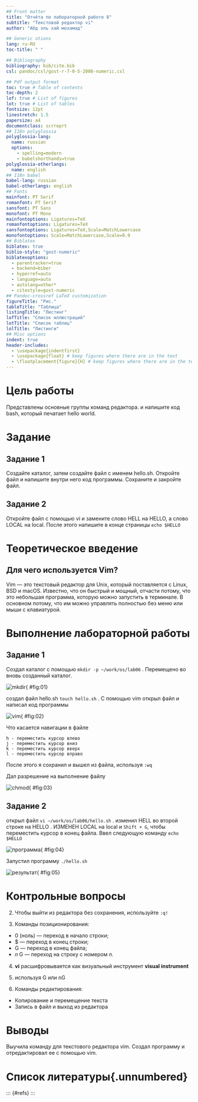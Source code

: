 ```yaml
---
## Front matter
title: "Отчёта по лабораторной работе 8"
subtitle: "Текстовой редактор vi"
author: "Абд эль хай мохамад"

## Generic otions
lang: ru-RU
toc-title: " "

## Bibliography
bibliography: bib/cite.bib
csl: pandoc/csl/gost-r-7-0-5-2008-numeric.csl

## Pdf output format
toc: true # Table of contents
toc-depth: 2
lof: true # List of figures
lot: true # List of tables
fontsize: 12pt
linestretch: 1.5
papersize: a4
documentclass: scrreprt
## I18n polyglossia
polyglossia-lang:
  name: russian
  options:
	- spelling=modern
	- babelshorthands=true
polyglossia-otherlangs:
  name: english
## I18n babel
babel-lang: russian
babel-otherlangs: english
## Fonts
mainfont: PT Serif
romanfont: PT Serif
sansfont: PT Sans
monofont: PT Mono
mainfontoptions: Ligatures=TeX
romanfontoptions: Ligatures=TeX
sansfontoptions: Ligatures=TeX,Scale=MatchLowercase
monofontoptions: Scale=MatchLowercase,Scale=0.9
## Biblatex
biblatex: true
biblio-style: "gost-numeric"
biblatexoptions:
  - parentracker=true
  - backend=biber
  - hyperref=auto
  - language=auto
  - autolang=other*
  - citestyle=gost-numeric
## Pandoc-crossref LaTeX customization
figureTitle: "Рис."
tableTitle: "Таблица"
listingTitle: "Листинг"
lofTitle: "Список иллюстраций"
lotTitle: "Список таблиц"
lolTitle: "Листинги"
## Misc options
indent: true
header-includes:
  - \usepackage{indentfirst}
  - \usepackage{float} # keep figures where there are in the text
  - \floatplacement{figure}{H} # keep figures where there are in the text
---
```


# Цель работы

Представлены основные группы команд редактора. и напишите код bash, который печатает hello world.

# Задание

## Задание 1
Создайте каталог, затем создайте файл с именем hello.sh. Откройте файл и напишите внутри него код программы. Сохраните и закройте файл.

## Задание 2

Откройте файл с помощью vi и замените слово HELL на HELLO, а слово LOCAL на local. После этого напишите в конце страницы `echo $HELLO`

# Теоретическое введение
## Для чего используется Vim?

Vim — это текстовый редактор для Unix, который поставляется с Linux, BSD и macOS. Известно, что он быстрый и мощный, отчасти потому, что это небольшая программа, которую можно запустить в терминале. В основном потому, что им можно управлять полностью без меню или мыши с клавиатурой.

# Выполнение лабораторной работы
## Задание 1

Создал каталог с помощью `mkdir -p ~/work/os/lab06` . Перемещено во вновь созданный каталог.

![mkdir ](image/1-2.png){ #fig:01}

создал файл hello.sh `touch hello.sh` . С помощью vim открыл файл и написал код программы

![vim](image/code.png){ #fig:02}

Что касается навигации в файле
```
h - переместить курсор влево
j - переместить курсор вниз
k - переместить курсор вверх
l - переместить курсор вправо

```

После этого я сохранил и вышел из файла, используя `:wq`

Дал разрешение на выполнение файлу 

![chmod](image/chmod.png){ #fig:03}

## Задание 2

открыл файл `vi ~/work/os/lab06/hello.sh` . изменил HELL во второй строке на HELLO . ИЗМЕНЕН LOCAL на local и `Shift + G`, чтобы переместить курсор в конец файла. Ввел следующую команду `echo $HELLO`

![программа](image/ex2.png){ #fig:04}

Запустил программу `./hello.sh`

![результат](image/ex2-execution.png){ #fig:05}


# Контрольные вопросы 

2. Чтобы выйти из редактора без сохранения, используйте `:q!`

3. Команды позиционирования: 
  - 0 (ноль) — переход в начало строки;
  -  $ — переход в конец строки;
  -  G — переход в конец файла;
  -  𝑛 G — переход на строку с номером 𝑛.

4. **vi** расшифровывается как визуальный инструмент **visual instrument**

5. используя G или nG

6. Команды редактирования:
- Копирование и перемещение текста
- Запись в файл и выход из редактора




# Выводы

Выучила команду для текстового редактора vim. Создал программу и отредактировал ее с помощью vim.


# Список литературы{.unnumbered}

::: {#refs}
:::
